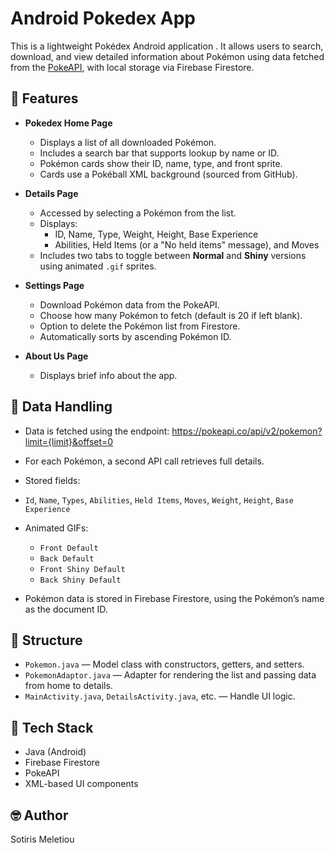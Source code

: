 # Android Pokedex App

This is a lightweight Pokédex Android application . It allows users to search, download, and view detailed information about Pokémon using data fetched from the [PokeAPI](https://pokeapi.co/), with local storage via Firebase Firestore.

## 📱 Features

- **Pokedex Home Page**
  - Displays a list of all downloaded Pokémon.
  - Includes a search bar that supports lookup by name or ID.
  - Pokémon cards show their ID, name, type, and front sprite.
  - Cards use a Pokéball XML background (sourced from GitHub).

- **Details Page**
  - Accessed by selecting a Pokémon from the list.
  - Displays:
    - ID, Name, Type, Weight, Height, Base Experience
    - Abilities, Held Items (or a "No held items" message), and Moves
  - Includes two tabs to toggle between **Normal** and **Shiny** versions using animated `.gif` sprites.

- **Settings Page**
  - Download Pokémon data from the PokeAPI.
  - Choose how many Pokémon to fetch (default is 20 if left blank).
  - Option to delete the Pokémon list from Firestore.
  - Automatically sorts by ascending Pokémon ID.

- **About Us Page**
  - Displays brief info about the app.

## 🔄 Data Handling

- Data is fetched using the endpoint:
https://pokeapi.co/api/v2/pokemon?limit={limit}&offset=0



- For each Pokémon, a second API call retrieves full details.
- Stored fields:
- `Id`, `Name`, `Types`, `Abilities`, `Held Items`, `Moves`, `Weight`, `Height`, `Base Experience`
- Animated GIFs:
  - `Front Default`
  - `Back Default`
  - `Front Shiny Default`
  - `Back Shiny Default`

- Pokémon data is stored in Firebase Firestore, using the Pokémon’s name as the document ID.

## 🧱 Structure

- `Pokemon.java` — Model class with constructors, getters, and setters.
- `PokemonAdaptor.java` — Adapter for rendering the list and passing data from home to details.
- `MainActivity.java`, `DetailsActivity.java`, etc. — Handle UI logic.

## 🔧 Tech Stack

- Java (Android)
- Firebase Firestore
- PokeAPI
- XML-based UI components

## 🤓 Author

Sotiris  Meletiou  

